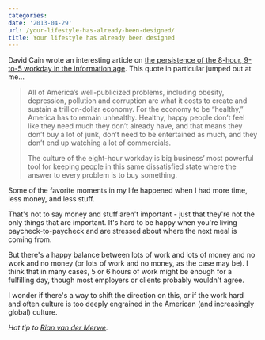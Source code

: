 ```yaml
---
categories:
date: '2013-04-29'
url: /your-lifestyle-has-already-been-designed/
title: Your lifestyle has already been designed
---
```


David Cain wrote an interesting article on <a href="http://thoughtcatalog.com/2013/your-lifestyle-has-already-been-designed/">the persistence of the 8-hour, 9-to-5 workday in the information age</a>. This quote in particular jumped out at me...

<blockquote>All of America’s well-publicized problems, including obesity, depression, pollution and corruption are what it costs to create and sustain a trillion-dollar economy. For the economy to be “healthy,” America has to remain unhealthy. Healthy, happy people don’t feel like they need much they don’t already have, and that means they don’t buy a lot of junk, don’t need to be entertained as much, and they don’t end up watching a lot of commercials.

The culture of the eight-hour workday is big business’ most powerful tool for keeping people in this same dissatisfied state where the answer to every problem is to buy something.</blockquote>

Some of the favorite moments in my life happened when I had more time, less money, and less stuff.

That's not to say money and stuff aren't important - just that they're not the only things that are important. It's hard to be happy when you're living paycheck-to-paycheck and are stressed about where the next meal is coming from.

But there's a happy balance between lots of work and lots of money and no work and no money (or lots of work and no money, as the case may be). I think that in many cases, 5 or 6 hours of work might be enough for a fulfilling day, though most employers or clients probably wouldn't agree.

I wonder if there's a way to shift the direction on this, or if the work hard and often culture is too deeply engrained in the American (and increasingly global) culture.

<em>Hat tip to <a href="http://www.elezea.com/2013/04/the-problem-with-targeting/">Rian van der Merwe</a>.</em>